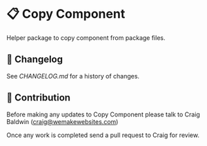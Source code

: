 # 📋 Copy Component

Helper package to copy component from package files.

## 📅 Changelog

See *CHANGELOG.md* for a history of changes.

## 🤝 Contribution

Before making any updates to Copy Component please talk to Craig Baldwin (craig@wemakewebsites.com)

Once any work is completed send a pull request to Craig for review.
